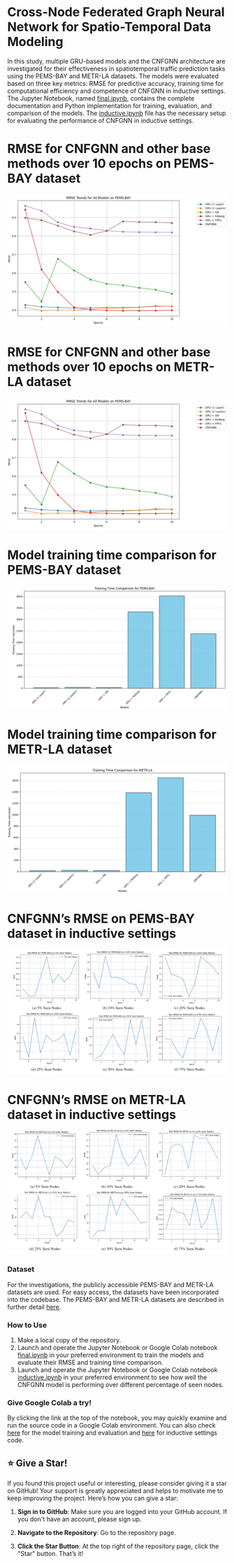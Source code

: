 # Cross-Node Federated Graph Neural Network for Spatio-Temporal Data Modeling

In this study, multiple GRU-based models and the CNFGNN architecture are investigated for their effectiveness in spatiotemporal traffic prediction tasks using the PEMS-BAY and METR-LA datasets. The models were evaluated based on three key metrics: RMSE for predictive accuracy, training time for computational efficiency and competence of CNFGNN in inductive settings. The Jupyter Notebook, named [final.ipynb](final.ipynb), contains the complete documentation and Python implementation for training, evaluation, and comparison of the models. The [inductive.ipynb](inductive.ipynb) file has the necessary setup for evaluating the performance of CNFGNN in inductive settings.
# RMSE for CNFGNN and other base methods over 10 epochs on PEMS-BAY dataset
![RMSE for CNFGNN and other base methods over 10 epochs on PEMS-BAY dataset](images/compemsbay.png)
# RMSE for CNFGNN and other base methods over 10 epochs on METR-LA dataset
![RMSE for CNFGNN and other base methods over 10 epochs on METR-LA dataset](images/compemsbay.png)
# Model training time comparison for PEMS-BAY dataset
![Model training time comparison for PEMS-BAY dataset](images/time1.png)
# Model training time comparison for METR-LA dataset
![Model training time comparison for METR-LA dataset](images/time2.png)
# CNFGNN’s RMSE on PEMS-BAY dataset in inductive settings
![CNFGNN’s RMSE on PEMS-BAY dataset in inductive settings](images/CNFGNN_RMSE_PEMS-BAY_ind.png)
# CNFGNN’s RMSE on METR-LA dataset in inductive settings
![CNFGNN’s RMSE on METR-LA dataset in inductive settings](images/CNFGNN_RMSE_METR-LA_ind.png)


### Dataset
For the investigations, the publicly accessible PEMS-BAY and METR-LA datasets are used.  For easy access, the datasets have been incorporated into the codebase. The PEMS-BAY and METR-LA datasets are described in further detail [here](https://zenodo.org/records/5146275).

### How to Use
1. Make a local copy of the repository.
2. Launch and operate the Jupyter Notebook or Google Colab notebook [final.ipynb](final.ipynb) in your preferred environment to train the models and evaluate their RMSE and training time comparison.
3. Launch and operate the Jupyter Notebook or Google Colab notebook [inductive.ipynb](inductive.ipynb) in your preferred environment to see how well the CNFGNN model is performing over different percentage of seen nodes.
### Give Google Colab a try!
By clicking the link at the top of the notebook, you may quickly examine and run the source code in a Google Colab environment. You can also check [here](https://colab.research.google.com/drive/1_GnVBOWcQHRvK8JIWlWyA_o1P2M20awR?usp=sharing) for the model training and evaluation and [here](https://colab.research.google.com/drive/1XE1P29Om3NdzbrUzVR6P9sbWDn6e1POX?usp=sharing) for inductive settings code.

## ⭐ Give a Star!

If you found this project useful or interesting, please consider giving it a star on GitHub! Your support is greatly appreciated and helps to motivate me to keep improving the project. Here’s how you can give a star:

1. **Sign in to GitHub**: Make sure you are logged into your GitHub account. If you don't have an account, please sign up.

2. **Navigate to the Repository**: Go to the repository page.

3. **Click the Star Button**: At the top right of the repository page, click the "Star" button. That’s it!



 
